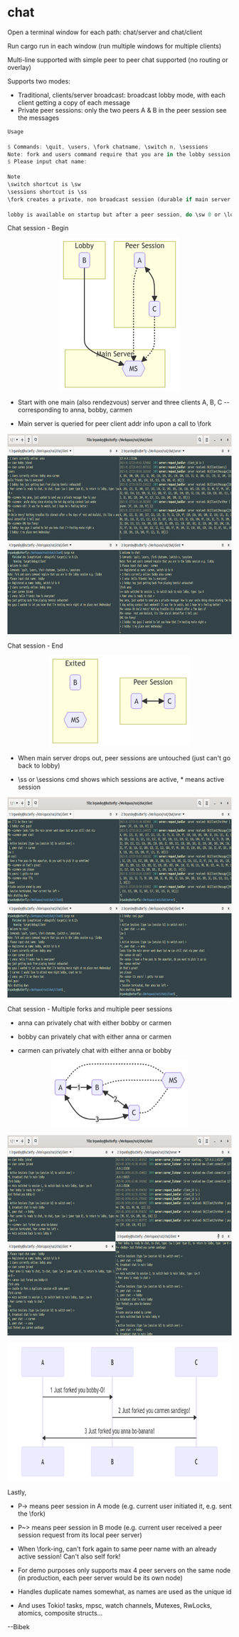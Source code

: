 # chat

Open a terminal window for each path: chat/server and chat/client

Run cargo run in each window (run multiple windows for multiple clients)

Multi-line supported with simple peer to peer chat supported (no routing or overlay)

Supports two modes:

* Traditional, clients/server broadcast: broadcast lobby mode, with each client getting a copy of each message
* Private peer sessions: only the two peers A & B in the peer session see the messages

```rust
Usage

$ Commands: \quit, \users, \fork chatname, \switch n, \sessions
Note: fork and users command require that you are in the lobby session e.g. \lobby
$ Please input chat name:

Note
\switch shortcut is \sw
\sessions shortcut is \ss
\fork creates a private, non broadcast session (durable if main server drops)

lobby is available on startup but after a peer session, do \sw 0 or \lob or \lobby
```

Chat session - Begin

<p align="center">
  <img src='images/diagram-chat1.png' width='268' height='343'/>
</p>

* Start with one main (also rendezvous) server and three clients A, B, C -- corresponding to anna, bobby, carmen

* Main server is queried for peer client addr info upon a call to \fork

<p float="left">
  <img src='images/chat1.png' width='845' height='450'/>
</p>


Chat session - End

<p align="center">
  <img src='images/diagram-chat2.png' width='316' height='204'/>
</p>


* When main server drops out, peer sessions are untouched (just can't go back to lobby)

* \ss or \sessions cmd shows which sessions are active, * means active session

<p float="left">
  <img src='images/chat2.png' width='845' height='450'/>
</p>


Chat session - Multiple forks and multiple peer sessions

* anna can privately chat with either bobby or carmen

* bobby can privately chat with either anna or carmen

* carmen can privately chat with either anna or bobby

<p align="center">
  <img src='images/diagram-chat3.png' width='307' height='150'/>
</p>

<p float="left">
  <img src='images/chat3.png' width='845' height='450'/>
</p>

<p align="center">
  <img src='images/diagram-chat4.png' width='795' height='309'/>
</p>

Lastly,

* P-> means peer session in A mode (e.g. current user initiated it, e.g. sent the \fork)

* P~> means peer session in B mode (e.g. current user received a peer session request from its local peer server)

* When \fork-ing, can't fork again to same peer name with an already active session! Can't also self fork!

* For demo purposes only supports max 4 peer servers on the same node (in production, each peer server would be its own node)

* Handles duplicate names somewhat, as names are used as the unique id

* And uses Tokio! tasks, mpsc, watch channels, Mutexes, RwLocks, atomics, composite structs...

--Bibek
